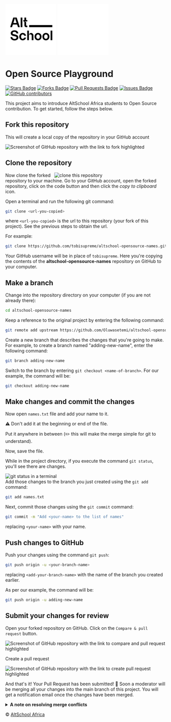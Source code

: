 
![AltSchool Africa Logo](./AltSchool-light.svg#gh-light-mode-only)
![AltSchool Africa Logo](./AltSchool-dark.svg#gh-dark-mode-only)

# Open Source Playground
<a href="https://github.com/Oluwasetemi/altschool-opensource-names/stargazers"><img src="https://img.shields.io/github/stars/Oluwasetemi/altschool-opensource-names" alt="Stars Badge"/></a>
<a href="https://github.com/Oluwasetemi/altschool-opensource-names/network/members"><img src="https://img.shields.io/github/forks/Oluwasetemi/altschool-opensource-names" alt="Forks Badge"/></a>
<a href="https://github.com/Oluwasetemi/altschool-opensource-names/pulls"><img src="https://img.shields.io/github/issues-pr/Oluwasetemi/altschool-opensource-names" alt="Pull Requests Badge"/></a>
<a href="https://github.com/Oluwasetemi/altschool-opensource-names/issues"><img src="https://img.shields.io/github/issues/Oluwasetemi/altschool-opensource-names" alt="Issues Badge"/></a>
<a href="https://github.com/Oluwasetemi/altschool-opensource-names/graphs/contributors"><img alt="GitHub contributors" src="https://img.shields.io/github/contributors/Oluwasetemi/altschool-opensource-names?color=2b9348"></a>

This project aims to introduce AltSchool Africa students to Open Source contribution. To get started, follow the steps below.

## Fork this repository

This will create a local copy of the repository in your GitHub account

![Screenshot of GitHub repository with the link to fork highlighted](https://i.ibb.co/X7wFbBx/fork.png)

## Clone the repository

<img align="right" width="350px" src="https://i.ibb.co/5Bd213P/code-copy.png" alt="clone this repository" />

Now clone the forked repository to your machine. Go to your GitHub account, open the forked repository, click on the code button and then click the _copy to clipboard_ icon.

Open a terminal and run the following git command:

```sh
git clone <url-you-copied>
```

where `<url-you-copied>` is the url to this repository (your fork of this project). See the previous steps to obtain the url.

For example:

```sh
git clone https://github.com/tobisupreme/altschool-opensource-names.git
```

Your GitHub username will be in place of `tobisupreme`. Here you're copying the contents of the **altschool-opensource-names** repository on GitHub to your computer.

## Make a branch

Change into the repository directory on your computer (if you are not already there):

```sh
cd altschool-opensource-names
```

Keep a reference to the original project by entering the following command:

```sh
git remote add upstream https://github.com/Oluwasetemi/altschool-opensource-names.git
```

Create a new branch that describes the changes that you're going to make. For example, to create a branch named "adding-new-name", enter the following command:

```sh
git branch adding-new-name
```

Switch to the branch by entering `git checkout <name-of-branch>`. For our example, the command will be:

```sh
git checkout adding-new-name
```

## Make changes and commit the changes

Now open `names.txt` file and add your name to it. 

:warning: Don't add it at the beginning or end of the file. 

Put it anywhere in between (:pencil2: this will make the merge simple for git to understand). 

Now, save the file.

While in the project directory, if you execute the command `git status`, you'll see there are changes.

<img align="right" width="600px" src="https://i.ibb.co/K5Qn0Ly/gst.png" alt="git status in a terminal" />

Add those changes to the branch you just created using the `git add` command:

```sh
git add names.txt
```

Next, commit those changes using the `git commit` command:

```sh
git commit -m "Add <your-name> to the list of names"
```

replacing `<your-name>` with your name.

## Push changes to GitHub

Push your changes using the command `git push`:

```sh
git push origin -u <your-branch-name>
```
replacing `<add-your-branch-name>` with the name of the branch you created earlier.

As per our example, the command will be:

```sh
git push origin -u adding-new-name
```

## Submit your changes for review

Open your forked repository on GitHub. Click on the `Compare & pull request` button.

![Screenshot of GitHub repository with the link to compare and pull request highlighted](https://i.ibb.co/jR2gFHm/pr.png)

Create a pull request

![Screenshot of GitHub repository with the link to create pull request highlighted](https://i.ibb.co/jLPVkF1/submitpr.png)

And that's it! Your Pull Request has been submitted! :partying_face:
Soon a moderator will be merging all your changes into the main branch of this project. You will get a notification email once the changes have been merged.


<details>

<summary> <strong>A note on resolving merge conflicts</strong> </summary>

> Read the GitHub docs about resolving merge conflicts [here](https://docs.github.com/en/pull-requests/collaborating-with-pull-requests/addressing-merge-conflicts/about-merge-conflicts).

To avoid fixing merge conflicts, all changes made will have to be discarded.

To get started, sync your forked repository by going to the GitHub page, then click the `sync fork` button. 

Next, discard your commits.

![Screenshot of GitHub repository with the link to sync fork highlighted](https://i.ibb.co/C15MDjR/syncfork.png)

Then make a fresh clone of your newly synced repository and follow the steps from [Clone the repository](#clone-the-repository).

</details>



&copy; <a href="https://www.altschoolafrica.com/" target="_blank">AltSchool Africa</a>
